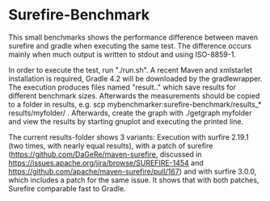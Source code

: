 # Surefire-Benchmark  
This small benchmarks shows the performance difference between maven surefire and gradle when executing the same test. The difference occurs mainly when much output is written to stdout and using ISO-8859-1.

In order to execute the test, run "./run.sh". A recent Maven and xmlstarlet installation is required, Gradle 4.2 will be downloaded by the gradlewrapper. The execution produces files named "result.." which save results for different benchmark sizes. Afterwards the measurements should be copied to a folder in results, e.g. scp mybenchmarker:surefire-benchmark/results\_* results/myfolder/ . Afterwards, create the graph with ./getgraph myfolder and view the results by starting gnuplot and executing the printed line.

The current results-folder shows 3 variants: Execution with surfire 2.19.1 (two times, with nearly equal results), with a patch of surefire (https://github.com/DaGeRe/maven-surefire, discussed in https://issues.apache.org/jira/browse/SUREFIRE-1454 and https://github.com/apache/maven-surefire/pull/167) and with surfire 3.0.0, which includes a patch for the same issue. It shows that with both patches, Surefire comparable fast to Gradle. 
